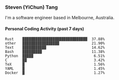 ### Steven (YiChun) Tang

I'm a software engineer based in Melbourne, Australia.

#### Personal Coding Activity (past 7 days)
```
Rust    ▓▓▓▓▓▓▓▓▓▓▓▓▓▓▓▓▓▓▓▓▓▓▓▓▓▓▓▓▓▓  37.88%
other   ▓▓▓▓▓▓▓▓▓▓▓▓▓▓▓▓▓               21.90%
Text    ▓▓▓▓▓▓▓▓▓▓▓                     14.62%
Bash    ▓▓▓▓▓▓▓▓▓                       11.38%
Python  ▓▓▓▓▓                            6.51%
C       ▓▓                               3.42%
TeX     ▓                                1.56%
YAML    ▓                                1.45%
Docker  ▓                                1.27%
```
